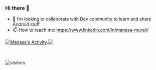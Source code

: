 ### Hi there 👋

- 👯 I’m looking to collaborate with Dev community to learn and share Android stuff 
- 📫 How to reach me: https://www.linkedin.com/in/manasa-murali/ 


<a href="https://github.com/manasa-murali/manasa-murali">
  <img align="center" src="https://github-readme-stats.vercel.app/api?username=manasa-murali&show_icons=true&line_height=27&count_private=true&title_color=ffffff&text_color=c9cacc&icon_color=2bbc8a&bg_color=1d1f21" alt="Manasa's Activity" />
</a>

<a href="https://github.com/manasa-murali/manasa-murali">
  <img align="center" src="https://github-readme-stats.vercel.app/api/top-langs/?username=manasa-murali&hide=html,php&title_color=ffffff&text_color=c9cacc&icon_color=2bbc8a&bg_color=1d1f21" />
</a>

<br></br>
![visitors](https://visitor-badge.glitch.me/badge?page_id=manasa-murali.manasa-murali)
